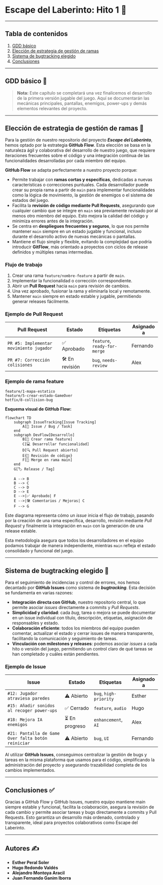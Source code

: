# Escape del Laberinto: Hito 1 🚀

---

## Tabla de contenidos

1. [GDD básico](#gdd-básico)
2. [Elección de estrategia de gestión de ramas](#elección-de-estrategia-de-gestión-de-ramas)
3. [Sistema de bugtracking elegido](#sistema-de-bugtracking-elegido)
4. [Conclusiones](#conclusiones)

---

## GDD básico 📝

> **Nota:** Este capítulo se completará una vez finalicemos el desarrollo de la primera versión jugable del juego. Aquí se documentarán las mecánicas principales, pantallas, enemigos, power-ups y demás elementos relevantes del proyecto.

---

## Elección de estrategia de gestión de ramas 🌿

Para la gestión de nuestro repositorio del proyecto ***Escape del Laberinto***, hemos optado por la estrategia **GitHub Flow**. Esta elección se basa en la naturaleza ágil y colaborativa del desarrollo de nuestro juego, que requiere iteraciones frecuentes sobre el código y una integración continua de las funcionalidades desarrolladas por cada miembro del equipo.

**GitHub Flow** se adapta perfectamente a nuestro proyecto porque:

- Permite trabajar con **ramas cortas y específicas**, dedicadas a nuevas características o correcciones puntuales. Cada desarrollador puede crear su propia rama a partir de `main` para implementar funcionalidades como la lógica de movimiento, la gestión de enemigos o el sistema de estados del juego.
- Facilita la **revisión de código mediante Pull Requests**, asegurando que cualquier cambio que se integre en `main` sea previamente revisado por al menos otro miembro del equipo. Esto mejora la calidad del código y minimiza errores antes de la integración.
- Se centra en **despliegues frecuentes y seguros**, lo que nos permite mantener `main` siempre en un estado jugable y funcional, incluso durante el desarrollo activo de nuevas mecánicas o pantallas.
- Mantiene el flujo simple y flexible, evitando la complejidad que podría introducir **GitFlow**, más orientado a proyectos con ciclos de release definidos y múltiples ramas intermedias.

### Flujo de trabajo

1. Crear una rama `feature/nombre-feature` a partir de `main`.
2. Implementar la funcionalidad o corrección correspondiente.
3. Abrir un **Pull Request** hacia `main` para revisión de cambios.
4. Una vez aprobado, fusionar la rama y eliminarla local y remotamente.
5. Mantener `main` siempre en estado estable y jugable, permitiendo generar releases fácilmente.

### Ejemplo de Pull Request

| Pull Request | Estado | Etiquetas | Asignado a |
|--------------|--------|-----------|------------|
| `PR #5: Implementar movimiento jugador` | ✅ Aprobado | `feature`, `ready-for-merge` | Fernando |
| `PR #7: Corrección colisiones` | 🛠 En revisión | `bug`, `needs-review` | Alex |

### Ejemplo de rama feature

```text
feature/1-mapa-estatico
feature/5-crear-estado-GameOver
hotfix/8-collision-bug
```

**Esquema visual de GitHub Flow:**

```mermaid
flowchart TD
    subgraph IssueTracking[Issue Tracking]
        A[📝 Issue / Bug / Task]
    end
    subgraph DevFlow[Desarrollo]
        B[🌿 Crear rama feature]
        C[💻 Desarrollar funcionalidad]
        D[🔍 Pull Request abierto]
        E{📝 Revisión de código}
        F[🔀 Merge en rama main]
    end
    G[🏷 Release / Tag]

    A --> B
    B --> C
    C --> D
    D --> E
    E -->|✅ Aprobado| F
    E -->|🛠 Comentarios / Mejoras| C
    F --> G
```

Este diagrama representa cómo un *issue* inicia el flujo de trabajo, pasando por la creación de una rama específica, desarrollo, revisión mediante *Pull Request* y finalmente la integración en `main` con la generación de una release estable.

Esta metodología asegura que todos los desarrolladores en el equipo podamos trabajar de manera independiente, mientras `main` refleja el estado consolidado y funcional del juego.

---

## Sistema de bugtracking elegido 🐛

Para el seguimiento de incidencias y control de errores, nos hemos decantado por **GitHub Issues** como sistema de ***bugtracking***. Esta decisión se fundamenta en varias razones:

- **Integración directa con GitHub**, nuestro repositorio central, lo que permite asociar *issues* directamente a commits y *Pull Requests*.
- **Simplicidad y claridad**: cada *bug*, tarea o mejora se puede documentar en un issue individual con título, descripción, etiquetas, asignación de responsables y estado.
- **Colaboración eficiente**: todos los miembros del equipo pueden comentar, actualizar el estado y cerrar issues de manera transparente, facilitando la comunicación y seguimiento de tareas.
- **Vinculación con milestones y releases**: podemos asociar *issues* a cada hito o versión del juego, permitiendo un control claro de qué tareas se han completado y cuáles están pendientes.

### Ejemplo de Issue

| Issue | Estado | Etiquetas | Asignado a |
|-------|--------|-----------|------------|
| `#12: Jugador atraviesa paredes` | ⚠ Abierto | `bug`, `high-priority` | Esther |
| `#15: Añadir sonidos al recoger power-ups` | ✅ Cerrado | `feature`, `audio` | Hugo |
| `#18: Mejora IA enemigos` | ⏳ En progreso | `enhancement`, `AI` | Alex |
| `#21: Pantalla de Game Over falta botón reiniciar` | ⚠ Abierto | `bug`, `UI` | Fernando |

Al utilizar **GitHub Issues**, conseguimos centralizar la gestión de bugs y tareas en la misma plataforma que usamos para el código, simplificando la administración del proyecto y asegurando trazabilidad completa de los cambios implementados.

---

## Conclusiones ✅

Gracias a GitHub Flow y GitHub Issues, nuestro equipo mantiene main siempre estable y funcional, facilita la colaboración, asegura la revisión de cada cambio y permite asociar tareas y bugs directamente a commits y Pull Requests. Esto garantiza un desarrollo más ordenado, controlado y transparente, ideal para proyectos colaborativos como Escape del Laberinto.

---

## Autores ✍️

- **Esther Peral Soler**
- **Hugo Redondo Valdés**
- **Alejandro Montoya Aracil**
- **Juan Fernando Ganim Iborra**
